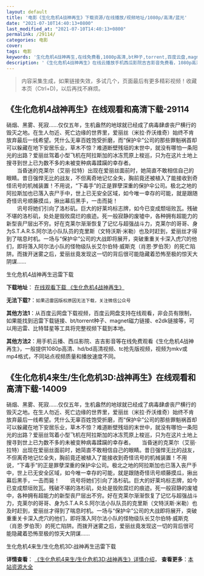 ```yaml
---
layout: default
title: '电影《生化危机4战神再生》下载资源/在线播放/视频地址/1080p/高清/蓝光'
date: "2021-07-10T14:40:13+0800"
last_modified_at: "2021-07-10T14:40:13+0800"
permalink: /29114/
categories: 电影
cover:
tags: 电影
keywords: '生化危机4战神再生,在线免费看,1080p高清,bt种子,torrent,百度云盘,magnet,磁力链,迅雷下载资源'
description: '《生化危机4战神再生》在线云播放手机西瓜影院吉吉影音免费看，1080p高清bd/hd未删减完整版和tc抢先枪版，mkv/mp4格式，附带bt/torrent种子、magnet/磁力链、百度云盘、网盘资源迅雷下载链接'
---
```


>内容采集生成，如果链接失效，多试几个，页面最后有更多精彩视频！收藏本页（Ctrl+D)，以后再找不麻烦。


## 《生化危机4战神再生》在线观看和高清下载-29114

硝烟、黑雾、死寂&hellip;…仅仅五年，生机盎然的地球就已经成了病毒肆虐丧尸横行的毁灭之地。在生人勿近、死亡边缘的世界里，爱丽丝（米拉·乔沃维奇）始终不肯放弃最后一线希望。凭什么无辜百姓饱受折磨，而&ldquo;保护伞&rdquo;公司的那些罪魁祸首却可以躲藏在地下安居乐业，草木不惊？难道断壁残垣的末世中，就没有哪怕一条阳光的出路？爱丽丝驾着小型飞机在阿拉斯加的冰冻荒原上梭巡，只为在这片土地上搜寻到世上已为数不多的未被变种病毒蹂躏的幸存者。<br />　　当昏迷的克莱尔（艾丽·拉特）出现在爱丽丝面前时，她简直不敢相信自己的眼睛。昔日强悍无比的战友，不但离奇地记忆全失，胸前竟还被植入了能接收到奇怪讯号的机械装置！不用说，&ldquo;下毒手&rdquo;的正是罪孽深重的保护伞公司。极北之地的阿拉斯加也已落入丧尸手中，世上已无安全区域，如今唯一幸存的可能，就是跟随奇怪讯号顺藤摸瓜，揪出幕后黑手，一击而毙！<br />　　讯号将她们引向了洛杉矶。巨大的好莱坞标志牌，如今已变成颓垣败瓦。残破不堪的洛杉矶，处处是毁败腐烂的痕迹。死一般寂静的废墟中，各种拥有超能力的新型丧尸层出不穷。好在克莱尔渐渐恢复了记忆与超强战斗力，克莱尔的哥哥、身为S.T.A.R.S.阿尔法小队队员的克里斯（文特沃斯·米勒）也及时赶到，爱丽丝才得到了喘息时机。一场与“保护伞&rdquo;公司的大战即将展开，突破重重关卡深入虎穴的他们，即将落入阿尔法小队的怪物级队长艾尔伯特&middot;威斯克（肖恩·罗伯茨）的死亡陷阱。而拨开迷雾之后，爱丽丝竟发现这一切的背后很可能隐藏着恐怖至极的惊天大阴谋&hellip;…


生化危机4战神再生迅雷下载

**下载地址**： [在线观看下载 《生化危机4战神再生》](https://www.993dy.com//vod-detail-id-19457.html) 


**无法下载?**：`如果迅雷因版权原因无法下载，关注微信公众号 `

**其他方法1**：从百度云网盘下载视频，百度云网盘支持在线观看，非会员有限制，如果能找到迅雷下载链接、bt/torrent种子、magnet磁力链接、e2dk链接等，可以用迅雷、比特彗星等工具将完整视频下载到本地。

**其他方法2**：用手机云播、西瓜影院、吉吉影音等在线免费观看《生化危机4战神再生》，一般提供1080p高清、hd/bd高清视频、tc抢先版视频，视频为mkv或mp4格式，不同站点视频质量和播放速度不同。


## 《生化危机4来生/生化危机3D:战神再生》在线观看和高清下载-14009

硝烟、黑雾、死寂……仅仅五年，生机盎然的地球就已经成了病毒肆虐丧尸横行的毁灭之地。在生人勿近、死亡边缘的世界里，爱丽丝（米拉·乔沃维奇）始终不肯放弃最后一线希望。凭什么无辜百姓饱受折磨，而“保护伞”公司的那些罪魁祸首却可以躲藏在地下安居乐业，草木不惊？难道断壁残垣的末世中，就没有哪怕一条阳光的出路？爱丽丝驾着小型飞机在阿拉斯加的冰冻荒原上梭巡，只为在这片土地上搜寻到世上已为数不多的未被变种病毒蹂躏的幸存者。　　当昏迷的克莱尔（艾丽·拉特）出现在爱丽丝面前时，她简直不敢相信自己的眼睛。昔日强悍无比的战友，不但离奇地记忆全失，胸前竟还被植入了能接收到奇怪讯号的机械装置！不用说，“下毒手”的正是罪孽深重的保护伞公司。极北之地的阿拉斯加也已落入丧尸手中，世上已无安全区域，如今唯一幸存的可能，就是跟随奇怪讯号顺藤摸瓜，揪出幕后黑手，一击而毙！　　讯号将她们引向了洛杉矶。巨大的好莱坞标志牌，如今已变成颓垣败瓦。残破不堪的洛杉矶，处处是毁败腐烂的痕迹。死一般寂静的废墟中，各种拥有超能力的新型丧尸层出不穷。好在克莱尔渐渐恢复了记忆与超强战斗力，克莱尔的哥哥、身为S.T.A.R.S.阿尔法小队队员的克里斯（文特沃斯·米勒）也及时赶到，爱丽丝才得到了喘息时机。一场与“保护伞”公司的大战即将展开，突破重重关卡深入虎穴的他们，即将落入阿尔法小队的怪物级队长艾尔伯特·威斯克（肖恩·罗伯茨）的死亡陷阱。而拨开迷雾之后，爱丽丝竟发现这一切的背后很可能隐藏着恐怖至极的惊天大阴谋……


生化危机4来生/生化危机3D:战神再生迅雷下载

**详情查看**： [《生化危机4来生/生化危机3D:战神再生》详情介绍](/movie/14009/)， **查看更多**：[本站资源大全](/movie/t/all/)


